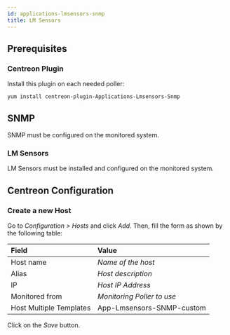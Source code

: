 ```yaml
---
id: applications-lmsensors-snmp
title: LM Sensors
---
```


## Prerequisites

### Centreon Plugin

Install this plugin on each needed poller:

``` shell
yum install centreon-plugin-Applications-Lmsensors-Snmp
```

## SNMP

SNMP must be configured on the monitored system.

### LM Sensors

LM Sensors must be installed and configured on the monitored system.

## Centreon Configuration

### Create a new Host

Go to *Configuration \> Hosts* and click *Add*. Then, fill the form as shown by
the following table:

| Field                                | Value                      |
| :----------------------------------- | :------------------------- |
| Host name                            | *Name of the host*         |
| Alias                                | *Host description*         |
| IP                                   | *Host IP Address*          |
| Monitored from                       | *Monitoring Poller to use* |
| Host Multiple Templates              | App-Lmsensors-SNMP-custom  |

Click on the *Save* button.
